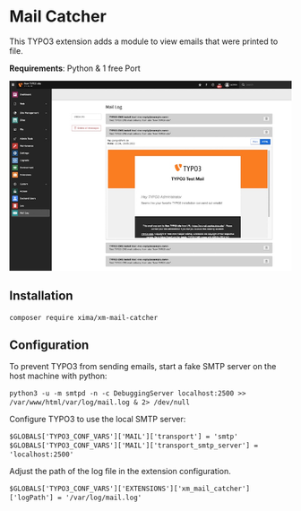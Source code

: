 # Mail Catcher

This TYPO3 extension adds a module to view emails that were printed to file.

**Requirements**: Python & 1 free Port

![backend_module](Documentation/example_backend_module.jpg)

## Installation

```
composer require xima/xm-mail-catcher
```

## Configuration

To prevent TYPO3 from sending emails, start a fake SMTP server on the host machine with python:

```
python3 -u -m smtpd -n -c DebuggingServer localhost:2500 >> /var/www/html/var/log/mail.log & 2> /dev/null
```

Configure TYPO3 to use the local SMTP server:

```
$GLOBALS['TYPO3_CONF_VARS']['MAIL']['transport'] = 'smtp'
$GLOBALS['TYPO3_CONF_VARS']['MAIL']['transport_smtp_server'] = 'localhost:2500'
```

Adjust the path of the log file in the extension configuration. 

```
$GLOBALS['TYPO3_CONF_VARS']['EXTENSIONS']['xm_mail_catcher']['logPath'] = '/var/log/mail.log'
```
